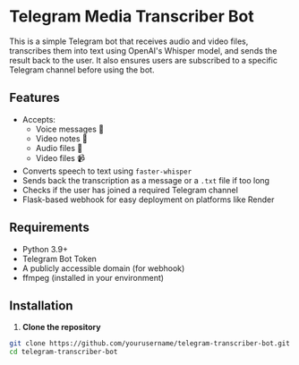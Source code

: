 # Telegram Media Transcriber Bot

This is a simple Telegram bot that receives audio and video files, transcribes them into text using OpenAI's Whisper model, and sends the result back to the user. It also ensures users are subscribed to a specific Telegram channel before using the bot.

## Features

- Accepts:
  - Voice messages 🎤
  - Video notes 🎥
  - Audio files 🎵
  - Video files 📹
- Converts speech to text using `faster-whisper`
- Sends back the transcription as a message or a `.txt` file if too long
- Checks if the user has joined a required Telegram channel
- Flask-based webhook for easy deployment on platforms like Render

## Requirements

- Python 3.9+
- Telegram Bot Token
- A publicly accessible domain (for webhook)
- ffmpeg (installed in your environment)

## Installation

1. **Clone the repository**

```bash
git clone https://github.com/yourusername/telegram-transcriber-bot.git
cd telegram-transcriber-bot
